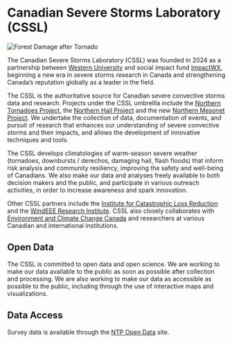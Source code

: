 # Canadian Severe Storms Laboratory (CSSL)

![Forest Damage after Tornado](https://github.com/Northern-Tornadoes-Project/.github/blob/main/bnr-about.jpg)

The Canadian Severe Storms Laboratory (CSSL) was founded in 2024 as a partnership between  [Western University](https://www.eng.uwo.ca/)  and social impact fund  [ImpactWX](https://impactwx.com/), beginning a new era in severe storms research in Canada and strengthening Canada’s reputation globally as a leader in the field.  
  
The CSSL is the authoritative source for Canadian severe convective storms data and research. Projects under the CSSL umbrellla include the  [Northern Tornadoes Project](https://www.uwo.ca/ntp/index.html), the  [Northern Hail Project](https://www.uwo.ca/nhp/index.html)  and the new  [Northern Mesonet Project](https://www.uwo.ca/nmp/index.html). We undertake the collection of data, documentation of events, and pursuit of research that enhances our understanding of severe convective storms and their impacts, and allows the development of innovative techniques and tools.

The CSSL develops climatologies of warm-season severe weather (tornadoes, downbursts / derechos, damaging hail, flash floods) that inform risk analysis and community resiliency, improving the safety and well-being of Canadians. We also make our data and analyses freely available to both decision makers and the public, and participate in various outreach activities, in order to increase awareness and spark innovation.

Other CSSL partners include the  [Institute for Catastrophic Loss Reduction](https://iclr.org/)  and the  [WindEEE Research Institute](https://www.eng.uwo.ca/windeee/index.html). CSSL also closely collaborates with  [Environment and Climate Change Canada](https://www.canada.ca/en/environment-climate-change.html)  and researchers at various Canadian and international institutions.

## Open Data

The CSSL is committed to open data and open science. We are working to make our data available to the public as soon as possible after collection and processing. We are also working to make our data as accessible as possible to the public, including through the use of interactive maps and visualizations.

## Data Access

Survey data is available through the [NTP Open Data](https://ntpopendata-westernu.opendata.arcgis.com/) site.
